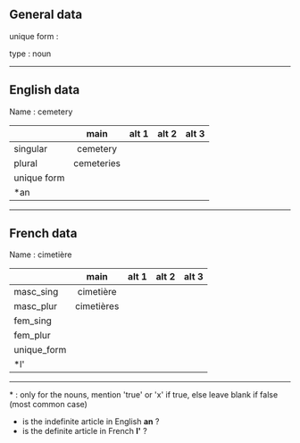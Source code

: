 ## General data

unique form :

type : noun

---

## English data

Name : cemetery

|             |    main    | alt 1 | alt 2 | alt 3 |
| :---------- | :--------: | :---: | :---: | ----- |
| singular    |  cemetery  |       |       |       |
| plural      | cemeteries |       |       |       |
| unique form |            |       |       |       |
| \*an        |            |       |       |       |

---

## French data

Name : cimetière

|             |    main    | alt 1 | alt 2 | alt 3 |
| :---------- | :--------: | :---: | :---: | :---: |
| masc_sing   | cimetière  |       |       |       |
| masc_plur   | cimetières |       |       |       |
| fem_sing    |            |       |       |       |
| fem_plur    |            |       |       |       |
| unique_form |            |       |       |       |
| \*l'        |            |       |       |       |

---

\* : only for the nouns, mention 'true' or 'x' if true, else leave blank if false (most common case)

- is the indefinite article in English **an** ?
- is the definite article in French **l'** ?
